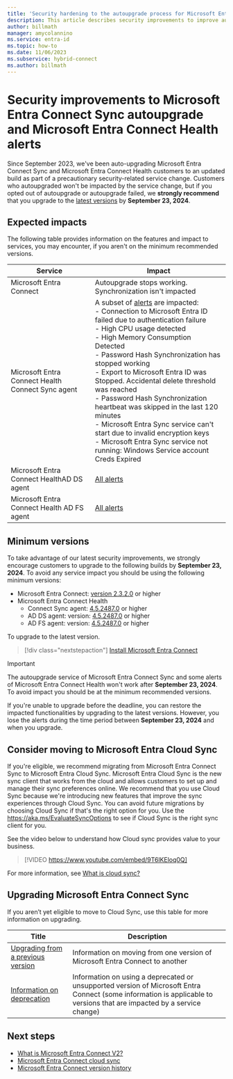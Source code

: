```yaml
---
title: 'Security hardening to the autoupgrade process for Microsoft Entra Connect and Microsoft Entra Connect Health '
description: This article describes security improvements to improve autoupgrade.
author: billmath
manager: amycolannino
ms.service: entra-id
ms.topic: how-to
ms.date: 11/06/2023
ms.subservice: hybrid-connect
ms.author: billmath
---
```


# Security improvements to Microsoft Entra Connect Sync autoupgrade and Microsoft Entra Connect Health alerts 

Since September 2023, we've been auto-upgrading Microsoft Entra Connect Sync and Microsoft Entra Connect Health customers to an updated build as part of a precautionary security-related service change. Customers who autoupgraded won't be impacted by the service change, but if you opted out of autoupgrade or autoupgrade failed, we **strongly recommend** that you upgrade to the [latest versions](reference-connect-version-history.md) by **September 23, 2024**. 


## Expected impacts
The following table provides information on the features and impact to services, you may encounter, if you aren't on the minimum recommended versions.

|Service|Impact|
|-----|-----|
|Microsoft Entra Connect| Autoupgrade stops working. Synchronization isn't impacted|
|Microsoft Entra Connect Health Connect Sync agent|A subset of [alerts](how-to-connect-health-alert-catalog.md#alerts-for-microsoft-entra-connect-sync) are impacted: </br> - Connection to Microsoft Entra ID failed due to authentication failure </br> - High CPU usage detected</br> - High Memory Consumption Detected </br> - Password Hash Synchronization has stopped working </br> - Export to Microsoft Entra ID was Stopped. Accidental delete threshold was reached</br> - Password Hash Synchronization heartbeat was skipped in the last 120 minutes </br> - Microsoft Entra Sync service can't start due to invalid encryption keys </br> - Microsoft Entra Sync service not running: Windows Service account Creds Expired| 
|Microsoft Entra Connect HealthAD DS agent|[All alerts](how-to-connect-health-alert-catalog.md#alerts-for-active-directory-domain-services)|
|Microsoft Entra Connect Health AD FS agent|[All alerts](how-to-connect-health-alert-catalog.md#alerts-for-active-directory-federation-services)|

## Minimum versions
To take advantage of our latest security improvements, we strongly encourage customers to upgrade to the following builds by **September 23, 2024**. To avoid any service impact you should be using the following minimum versions:

- Microsoft Entra Connect: [version 2.3.2.0](reference-connect-version-history.md#2320) or higher
- Microsoft Entra Connect Health 
     - Connect Sync agent: [4.5.2487.0](https://aka.ms/connecthealth-download) or higher 
     - AD DS agent: version: [4.5.2487.0](https://aka.ms/connecthealth-adds-download) or higher 
     - AD FS agent: version: [4.5.2487.0](https://aka.ms/connecthealth-adfs-download) or higher

To upgrade to the latest version.
> [!div class="nextstepaction"]
> [Install Microsoft Entra Connect](https://www.microsoft.com/download/details.aspx?id=47594)

>[!IMPORTANT]
>The autoupgrade service of Microsoft Entra Connect Sync and some alerts of Microsoft Entra Connect Health won't work after **September 23, 2024**. To avoid impact you should be at the minimum recommended versions. 
>
>If you're unable to upgrade before the deadline, you can restore the impacted functionalities by upgrading to the latest versions. However, you lose the alerts during the time period between **September 23, 2024** and when you upgrade.





## Consider moving to Microsoft Entra Cloud Sync

If you're eligible, we recommend migrating from Microsoft Entra Connect Sync to Microsoft Entra Cloud Sync. Microsoft Entra Cloud Sync is the new sync client that works from the cloud and allows customers to set up and manage their sync preferences online. We recommend that you use Cloud Sync because we're introducing new features that improve the sync experiences through Cloud Sync. You can avoid future migrations by choosing Cloud Sync if that's the right option for you. Use the https://aka.ms/EvaluateSyncOptions to see if Cloud Sync is the right sync client for you. 

See the video below to understand how Cloud sync provides value to your business.

> [!VIDEO https://www.youtube.com/embed/9T6lKEloq0Q]

For more information, see [What is cloud sync?](/azure/active-directory/cloud-sync/what-is-cloud-sync)

## Upgrading Microsoft Entra Connect Sync 

If you aren’t yet eligible to move to Cloud Sync, use this table for more information on upgrading. 

|Title|Description| 
|-----|-----|
|[Upgrading from a previous version](how-to-upgrade-previous-version.md)|Information on moving from one version of Microsoft Entra Connect to another| 
|[Information on deprecation](deprecated-azure-ad-connect.md)|Information on using a deprecated or unsupported version of Microsoft Entra Connect (some information is applicable to versions that are impacted by a service change)| 


## Next steps

- [What is Microsoft Entra Connect V2?](whatis-azure-ad-connect-v2.md)
- [Microsoft Entra Connect cloud sync](/azure/active-directory/cloud-sync/what-is-cloud-sync)
- [Microsoft Entra Connect version history](reference-connect-version-history.md)